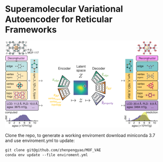 # Superamolecular Variational Autoencoder for Reticular Frameworks

![GitHub Logo](/images/logo.png)


Clone the repo, to generate a working enviroment download miniconda 3.7 and use enviroment.yml to update:
```
git clone git@github.com/zhenpengyao/MOF_VAE
conda env update --file enviroment.yml
```
